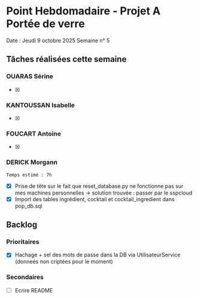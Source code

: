 # Point Hebdomadaire - Projet A Portée de verre

Date : Jeudi 9 octobre 2025
Semaine n° 5

## Tâches réalisées cette semaine

### OUARAS Sérine

- [x]

### KANTOUSSAN Isabelle

- [x]

### FOUCART Antoine

- [x]

### DERICK Morgann
    Temps estimé : 7h
- [x] Prise de tête sur le fait que reset_database.py ne fonctionne pas sur mes machines
        personnelles -> solution trouvée : passer par le sspcloud
- [x] Import des tables ingrédient, cocktail et cocktail_ingredient dans pop_db.sql

## Backlog




### Prioritaires
- [x] Hachage + sel des mots de passe dans la DB via UtilisateurService
        (donneés non criptées pour le moment)


### Secondaires

- [ ] Ecrire README
